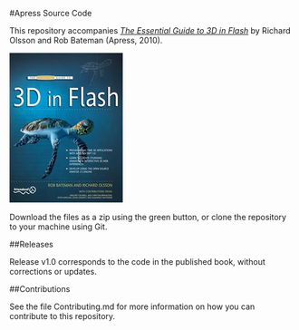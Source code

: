 #Apress Source Code

This repository accompanies [*The Essential Guide to 3D in Flash*](http://www.apress.com/9781430225416) by Richard Olsson and Rob Bateman (Apress, 2010).

![Cover image](9781430225416.jpg)

Download the files as a zip using the green button, or clone the repository to your machine using Git.

##Releases

Release v1.0 corresponds to the code in the published book, without corrections or updates.

##Contributions

See the file Contributing.md for more information on how you can contribute to this repository.
